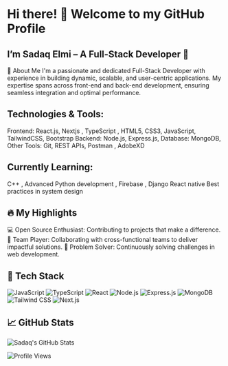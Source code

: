 # Hi there! 👋 Welcome to my GitHub Profile
## I’m Sadaq Elmi – A Full-Stack Developer 🚀

🌟 About Me
I'm a passionate and dedicated Full-Stack Developer with experience in building dynamic, scalable, and user-centric applications. My expertise spans across front-end and back-end development, ensuring seamless integration and optimal performance.

## Technologies & Tools:
Frontend: React.js, Nextjs , TypeScript ,  HTML5, CSS3, JavaScript, TailwindCSS, Bootstrap
Backend: Node.js, Express.js,
Database: MongoDB,
Other Tools: Git,   REST APIs, Postman , AdobeXD 

## Currently Learning:
C++ , Advanced Python development ,  Firebase ,  Django 
React native
Best practices in system design

## 🔥 My Highlights
💻 Open Source Enthusiast: Contributing to projects that make a difference.
🌟 Team Player: Collaborating with cross-functional teams to deliver impactful solutions.
🚀 Problem Solver: Continuously solving challenges in web development.

## 🔧 Tech Stack
![JavaScript](https://img.shields.io/badge/JavaScript-323330?style=for-the-badge&logo=javascript&logoColor=F7DF1E)
![TypeScript](https://img.shields.io/badge/TypeScript-007ACC?style=for-the-badge&logo=typescript&logoColor=white)
![React](https://img.shields.io/badge/React-20232A?style=for-the-badge&logo=react&logoColor=61DAFB)
![Node.js](https://img.shields.io/badge/Node.js-43853D?style=for-the-badge&logo=node-dot-js&logoColor=white)
![Express.js](https://img.shields.io/badge/Express.js-404D59?style=for-the-badge)
![MongoDB](https://img.shields.io/badge/MongoDB-4EA94B?style=for-the-badge&logo=mongodb&logoColor=white)
![Tailwind CSS](https://img.shields.io/badge/Tailwind_CSS-38B2AC?style=for-the-badge&logo=tailwind-css&logoColor=white)
![Next.js](https://img.shields.io/badge/Next.js-000000?style=for-the-badge&logo=nextdotjs&logoColor=white)


## 📈 GitHub Stats
![Sadaq's GitHub Stats](https://github-readme-stats.vercel.app/api?username=SadaqElmi&show_icons=true&theme=default)

![Profile Views](https://komarev.com/ghpvc/?username=SadaqElmi&color=brightgreen)
